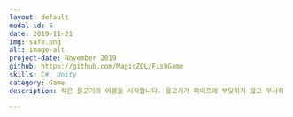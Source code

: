 ```yaml
---
layout: default
modal-id: 5
date: 2019-11-21
img: safe.png
alt: image-alt
project-date: November 2019
github: https://github.com/MagicZOL/FishGame
skills: C#, Unity 
category: Game
description: 작은 물고기의 여행을 시작합니다. 물고기가 파이프에 부딪히지 않고 무사히 모험을 할 수 있도록 도와주세요. 많은 파이프를 피하여 점수를 쌓아주세요. 물고기는 어디까지 갈 수 있을까요?

---
```

